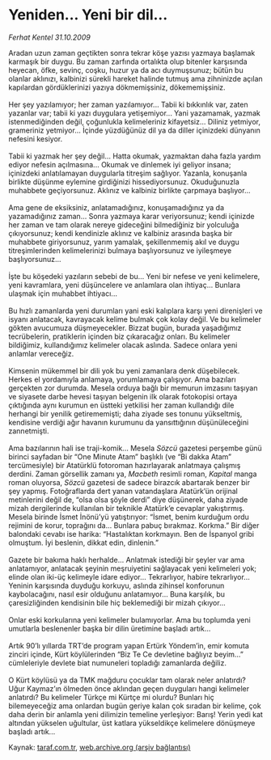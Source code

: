 # Yeniden... Yeni bir dil...

*Ferhat Kentel 31.10.2009*

<div class="yazi">Aradan uzun zaman geçtikten sonra tekrar köşe yazısı yazmaya başlamak karmaşık bir duygu. Bu zaman zarfında ortalıkta olup bitenler karşısında heyecan, öfke, sevinç, coşku, huzur ya da acı duymuşsunuz; bütün bu olanlar aklınızı, kalbinizi sürekli hareket halinde tutmuş ama zihninizde açılan kapılardan gördüklerinizi yazıya dökmemişsiniz, dökememişsiniz. <br/><br/>Her şey yazılamıyor; her zaman yazılamıyor... Tabii ki bıkkınlık var, zaten yazanlar var; tabii ki yazı duygulara yetişemiyor... Yani yazamamak, yazmak istenmediğinden değil, çoğunlukla kelimeleriniz kifayetsiz... Diliniz yetmiyor, grameriniz yetmiyor... İçinde yüzdüğünüz dil ya da diller içinizdeki dünyanın nefesini kesiyor. <br/><br/>Tabii ki yazmak her şey değil... Hatta okumak, yazmaktan daha fazla yardım ediyor nefesin açılmasına... Okumak ve dinlemek iyi geliyor insana; içinizdeki anlatılamayan duygularla titreşim sağlıyor. Yazanla, konuşanla birlikte düşünme eylemine girdiğinizi hissediyorsunuz. Okuduğunuzla muhabbete geçiyorsunuz. Aklınız ve kalbiniz birlikte çarpmaya başlıyor... <br/><br/>Ama gene de eksiksiniz, anlatamadığınız, konuşamadığınız ya da yazamadığınız zaman... Sonra yazmaya karar veriyorsunuz; kendi içinizde her zaman ve tam olarak nereye gideceğini bilmediğiniz bir yolculuğa çıkıyorsunuz; kendi kendinizle aklınız ve kalbiniz arasında başka bir muhabbete giriyorsunuz, yarım yamalak, şekillenmemiş akıl ve duygu titreşimlerinden kelimelerinizi bulmaya başlıyorsunuz ve iyileşmeye başlıyorsunuz... <br/><br/>İşte bu köşedeki yazıların sebebi de bu... Yeni bir nefese ve yeni kelimelere, yeni kavramlara, yeni düşüncelere ve anlamlara olan ihtiyaç... Bunlara ulaşmak için muhabbet ihtiyacı... <br/><br/>Bu hızlı zamanlarda yeni durumları yani eski kalıplara karşı yeni direnişleri ve isyanı anlatacak, kavrayacak kelime bulmak çok kolay değil. Ve bu kelimeler gökten avucumuza düşmeyecekler. Bizzat bugün, burada yaşadığımız tecrübelerin, pratiklerin içinden biz çıkaracağız onları. Bu kelimeler bildiğimiz, kullandığımız kelimeler olacak aslında. Sadece onlara yeni anlamlar vereceğiz. <br/><br/>Kimsenin mükemmel bir dili yok bu yeni zamanlara denk düşebilecek. Herkes el yordamıyla anlamaya, yorumlamaya çalışıyor. Ama bazıları gerçekten zor durumda. Mesela orduya bağlı bir memurun imzasını taşıyan ve siyasete darbe hevesi taşıyan belgenin ilk olarak fotokopisi ortaya çıktığında aynı kurumun en üstteki yetkilisi her zaman kullandığı dile herhangi bir yenilik getirememişti; daha ziyade ses tonunu yükseltmiş, kendisine verdiği ağır havanın kurumunu da yansıttığının düşünüleceğini zannetmişti. <br/><br/>Ama bazılarının hali ise traji-komik... Mesela <i>Sözcü</i> gazetesi perşembe günü birinci sayfadan bir “One Minute Atam” başlıklı (ve “Bi dakka Atam” tercümesiyle) bir Atatürklü fotoroman hazırlayarak anlatmaya çalışmış derdini. Zaman görsellik zamanı ya, <i>Macbeth</i> resimli roman, <i>Kapital</i> manga roman oluyorsa, <i>Sözcü</i> gazetesi de sadece birazcık abartarak benzer bir şey yapmış. Fotoğraflarda dert yanan vatandaşlara Atatürk’ün orijinal metinlerini değil de, “olsa olsa şöyle derdi” diye düşünerek, daha ziyade mizah dergilerinde kullanılan bir teknikle Atatürk’e cevaplar yakıştırmış. Mesela birinde İsmet İnönü’yü yatıştırıyor: “İsmet, benim kurduğum ordu rejimini de korur, toprağını da... Bunlara pabuç bırakmaz. Korkma.” Bir diğer balondaki cevabı ise harika: “Hastalıktan korkmayın. Ben de İspanyol gribi olmuştum. İyi beslenin, dikkat edin, dinlenin.” <br/><br/>Gazete bir bakıma haklı herhalde... Anlatmak istediği bir şeyler var ama anlatamıyor, anlatacak şeyinin meşruiyetini sağlayacak yeni kelimeleri yok; elinde olan iki-üç kelimeyle idare ediyor... Tekrarlıyor, habire tekrarlıyor... Yeninin karşısında duyduğu korkuyu, aslında zihinsel konforunun kaybolacağını, nasıl esir olduğunu anlatamıyor... Buna karşılık, bu çaresizliğinden kendisinin bile hiç beklemediği bir mizah çıkıyor... <br/><br/>Onlar eski korkularına yeni kelimeler bulamıyorlar. Ama bu toplumda yeni umutlarla beslenenler başka bir dilin üretimine başladı artık... <br/><br/>Artık 90’lı yıllarda TRT’de program yapan Ertürk Yöndem’in, emir komuta zinciri içinde, Kürt köylülerinden “Biz Te Ce devletine bağlıyız beyim...” cümleleriyle devlete biat numuneleri topladığı zamanlarda değiliz. <br/><br/>O Kürt köylüsü ya da TMK mağduru çocuklar tam olarak neler anlatırdı? Uğur Kaymaz’ın ölmeden önce aklından geçen duyguları hangi kelimeler anlatırdı? Bu kelimeler Türkçe mi Kürtçe mi olurdu? Bunları hiç bilemeyeceğiz ama onlardan bugün geriye kalan çok sıradan bir kelime, çok daha derin bir anlamla yeni dilimizin temeline yerleşiyor: Barış! Yerin yedi kat altından yükselen uğultular, üst katlara yükseldikçe kelimelere dönüşmeye başladı artık...
              </div>

Kaynak: [taraf.com.tr](http://taraf.com.tr:80/makale/8220.htm), [web.archive.org (arşiv bağlantısı)](http://web.archive.org/web/20100314072811/http://taraf.com.tr:80/makale/8220.htm)
